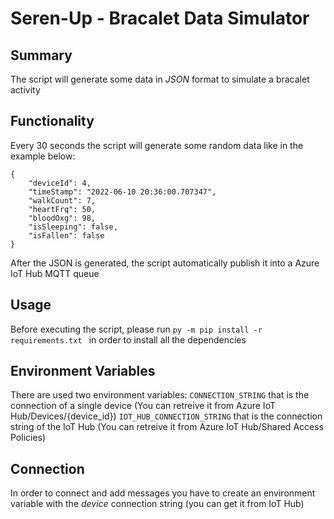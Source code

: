 # Seren-Up - Bracalet Data Simulator
## Summary
The script will generate some data in *JSON* format to simulate a bracalet activity
## Functionality
Every 30 seconds the script will generate some random data like in the example below:
```
{
    "deviceId": 4,
    "timeStamp": "2022-06-10 20:36:00.707347",
    "walkCount": 7,
    "heartFrq": 50,
    "bloodOxg": 98,
    "isSleeping": false,
    "isFallen": false
}
```
After the JSON is generated, the script automatically publish it into a Azure IoT Hub MQTT queue
## Usage
Before executing the script, please run ```py -m pip install -r requirements.txt ``` in order to install all the dependencies
## Environment Variables
There are used two environment variables:
```CONNECTION_STRING``` that is the connection of a single device (You can retreive it from Azure IoT Hub/Devices/{device_id})
```IOT_HUB_CONNECTION_STRING``` that is the connection string of the IoT Hub (You can retreive it from Azure IoT Hub/Shared Access Policies)
## Connection
In order to connect and add messages you have to create an environment variable with the *device* connection string (you can get it from IoT Hub)

